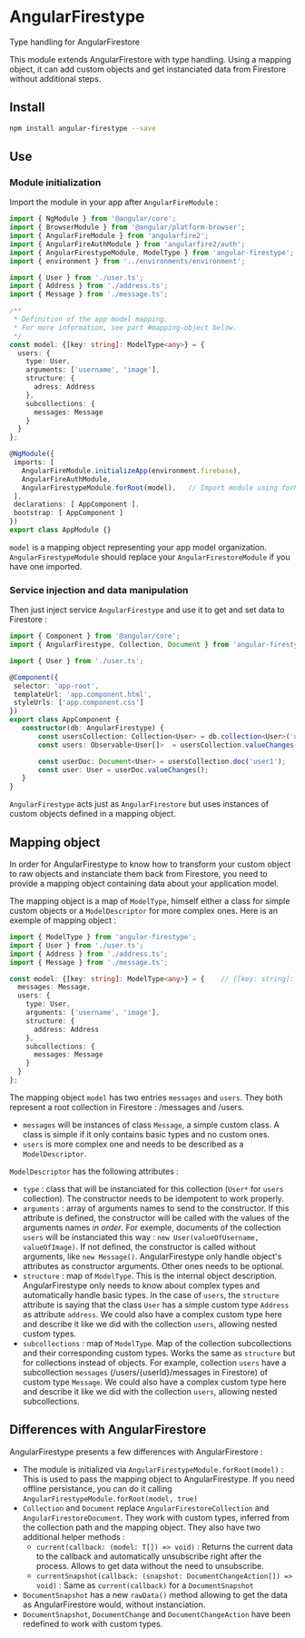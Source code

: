  # AngularFirestype
Type handling for AngularFirestore

This module extends AngularFirestore with type handling.
Using a mapping object, it can add custom objects and get instanciated data from Firestore without additional steps.

## Install
```bash
npm install angular-firestype --save
```

## Use
### Module initialization
Import the module in your app after `AngularFireModule` :
```ts
import { NgModule } from '@angular/core';
import { BrowserModule } from '@angular/platform-browser';
import { AngularFireModule } from 'angularfire2';
import { AngularFireAuthModule } from 'angularfire2/auth';
import { AngularFirestypeModule, ModelType } from 'angular-firestype';
import { environment } from '../environments/environment';

import { User } from './user.ts';
import { Address } from './address.ts';
import { Message } from './message.ts';

/**
 * Definition of the app model mapping.
 * For more information, see part #mapping-object below.
 */
const model: {[key: string]: ModelType<any>} = {
  users: {
    type: User,
    arguments: ['username', 'image'],
    structure: {
      adress: Address
    },
    subcollections: {
      messages: Message
    }
  }
};

@NgModule({
 imports: [
   AngularFireModule.initializeApp(environment.firebase),
   AngularFireAuthModule,
   AngularFirestypeModule.forRoot(model),   // Import module using forRoot() to add mapping information
 ],
 declarations: [ AppComponent ],
 bootstrap: [ AppComponent ]
})
export class AppModule {}
```
`model` is a mapping object representing your app model organization.
`AngularFirestypeModule` should replace your `AngularFirestoreModule` if you have one imported.

### Service injection and data manipulation
Then just inject service `AngularFirestype` and use it to get and set data to Firestore :
```ts
import { Component } from '@angular/core';
import { AngularFirestype, Collection, Document } from 'angular-firestype';

import { User } from './user.ts';

@Component({
 selector: 'app-root',
 templateUrl: 'app.component.html',
 styleUrls: ['app.component.css']
})
export class AppComponent {
   constructor(db: AngularFirestype) {
       const usersCollection: Collection<User> = db.collection<User>('users');
       const users: Observable<User[]>  = usersCollection.valueChanges();

       const userDoc: Document<User> = usersCollection.doc('user1');
       const user: User = userDoc.valueChanges();
   }
}
```
`AngularFirestype` acts just as `AngularFirestore` but uses instances of custom objects defined in a mapping object.

## Mapping object
In order for AngularFirestype to know how to transform your custom object to raw objects and instanciate them back from Firestore, you need to provide a mapping object containing data about your application model.

The mapping object is a map of `ModelType`, himself either a class for simple custom objects or a `ModelDescriptor` for more complex ones.
Here is an exemple of mapping object :
```ts
import { ModelType } from 'angular-firestype';
import { User } from './user.ts';
import { Address } from './address.ts';
import { Message } from './message.ts';

const model: {[key: string]: ModelType<any>} = {    // {[key: string]: ModelType<any>} for TypeScript type check
  messages: Message,
  users: {
    type: User,
    arguments: ['username', 'image'],
    structure: {
      address: Address
    },
    subcollections: {
      messages: Message
    }
  }
};
```

The mapping object `model` has two entries `messages` and `users`. They both represent a root collection in Firestore : /messages and /users.
- `messages` will be instances of class `Message`, a simple custom class. A class is simple if it only contains basic types and no custom ones.
- `users` is more complex one and needs to be described as a `ModelDescriptor`.

 `ModelDescriptor` has the following attributes :
- `type` : class that will be instanciated for this collection (`User*` for `users` collection).
 The constructor needs to be idempotent to work properly.
- `arguments` : array of arguments names to send to the constructor.
 If this attribute is defined, the constructor will be called with the values of the arguments names *in order*.
 For exemple, documents of the collection `users` will be instanciated this way : `new User(valueOfUsername, valueOfImage)`.
 If not defined, the constructor is called without arguments, like `new Message()`.
 AngularFirestype only handle object's attributes as constructor arguments. Other ones needs to be optional.
- `structure` : map of `ModelType`. This is the internal object description. AngularFirestype only needs to know about complex types and automatically handle basic types.
 In the case of `users`, the `structure` attribute is saying that the class `User` has a simple custom type `Address` as attribute `address`. We could also have a complex custom type here and describe it like we did with the collection `users`, allowing nested custom types.
- `subcollections` : map of `ModelType`. Map of the collection subcollections and their corresponding custom types.
 Works the same as `structure` but for collections instead of objects.
 For example, collection `users` have a subcollection `messages` (/users/{userId}/messages in Firestore) of custom type `Message`. We could also have a complex custom type here and describe it like we did with the collection `users`, allowing nested subcollections.

## Differences with AngularFirestore
AngularFirestype presents a few differences with AngularFirestore :
- The module is initialized via `AngularFirestypeModule.forRoot(model)` :
    This is used to pass the mapping object to AngularFirestype. If you need offline persistance, you can do it calling `AngularFirestypeModule.forRoot(model, true)`
- `Collection` and `Document` replace `AngularFirestoreCollection` and `AngularFirestoreDocument`.
    They work with custom types, inferred from the collection path and the mapping object. They also have two additional helper methods :
  - `current(callback: (model: T[]) => void)` :
        Returns the current data to the callback and automatically unsubscribe right after the process. Allows to get data without the need to unsubscribe.
  - `currentSnapshot(callback: (snapshot: DocumentChangeAction[]) => void)` :
        Same as `current(callback)` for a `DocumentSnapshot`
- `DocumentSnapshot` has a new `rawData()` method allowing to get the data as AngularFirestore would, without instanciation.
- `DocumentSnapshot`, `DocumentChange` and `DocumentChangeAction` have been redefined to work with custom types.
